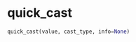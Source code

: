<h1 id="datasetdatabase.utils.tools.quick_cast">quick_cast</h1>

```python
quick_cast(value, cast_type, info=None)
```

